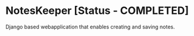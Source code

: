 # NotesKeeper [Status - COMPLETED]
Django based webapplication that enables creating and saving notes.
